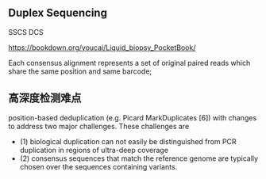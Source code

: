 ## Duplex Sequencing

SSCS
DCS

https://bookdown.org/youcai/Liquid_biopsy_PocketBook/

Each consensus alignment represents a set of original paired reads which share the same position and same barcode;

## 高深度检测难点
position-based deduplication (e.g. Picard MarkDuplicates [6]) with changes to address two major challenges. These challenges are
+ (1) biological duplication can not easily be distinguished from PCR duplication in regions of ultra-deep coverage
+ (2) consensus sequences that match the reference genome are typically chosen over the sequences containing variants. 